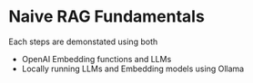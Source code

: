 # Naive RAG Fundamentals

Each steps are demonstated using both 
- OpenAI Embedding functions and LLMs
- Locally running LLMs and Embedding models using Ollama

